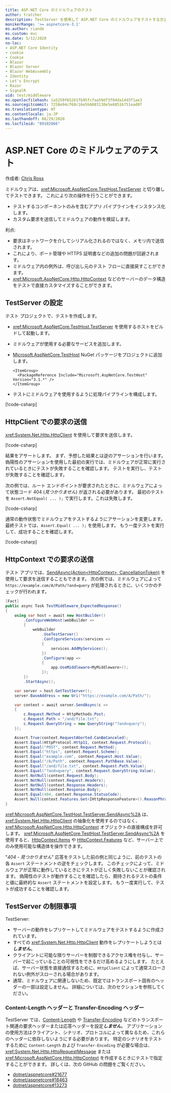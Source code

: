 ```yaml
---
title: ASP.NET Core のミドルウェアのテスト
author: tratcher
description: TestServer を使用して ASP.NET Core のミドルウェアをテストする方法について学習します。
monikerRange: '>= aspnetcore-3.1'
ms.author: riande
ms.custom: mvc
ms.date: 5/12/2020
no-loc:
- ASP.NET Core Identity
- cookie
- Cookie
- Blazor
- Blazor Server
- Blazor WebAssembly
- Identity
- Let's Encrypt
- Razor
- SignalR
uid: test/middleware
ms.openlocfilehash: 1a5259f65261fb95fcfaa59df3f04da14d3f1ae3
ms.sourcegitcommit: 7258e94cf60c16e5b6883138e5e68516751ead0f
ms.translationtype: HT
ms.contentlocale: ja-JP
ms.lasthandoff: 08/29/2020
ms.locfileid: "89102866"
---
```

# <a name="test-aspnet-core-middleware"></a>ASP.NET Core のミドルウェアのテスト

作成者: [Chris Ross](https://github.com/Tratcher)

ミドルウェアは、<xref:Microsoft.AspNetCore.TestHost.TestServer> と切り離してテストできます。 これにより次の操作を行うことができます。

* テストするコンポーネントのみを含むアプリ パイプラインをインスタンス化します。
* カスタム要求を送信してミドルウェアの動作を検証します。

利点:

* 要求はネットワークを介してシリアル化されるのではなく、メモリ内で送信されます。
* これにより、ポート管理や HTTPS 証明書などの追加の問題が回避されます。
* ミドルウェア内の例外は、呼び出し元のテスト フローに直接戻すことができます。
* <xref:Microsoft.AspNetCore.Http.HttpContext> などのサーバーのデータ構造をテストで直接カスタマイズすることができます。

## <a name="set-up-the-testserver"></a>TestServer の設定

テスト プロジェクトで、テストを作成します。

* <xref:Microsoft.AspNetCore.TestHost.TestServer> を使用するホストをビルドして起動します。
* ミドルウェアが使用する必要なサービスを追加します。
* [Microsoft.AspNetCore.TestHost](https://www.nuget.org/packages/Microsoft.AspNetCore.TestHost/) NuGet パッケージをプロジェクトに追加します。
  
  ```dotnetcli
  <ItemGroup>
    <PackageReference Include="Microsoft.AspNetCore.TestHost" Version="3.1.*" />
  </ItemGroup>
  ```

* テストにミドルウェアを使用するように処理パイプラインを構成します。

[!code-csharp[](middleware/samples_snapshot/3.x/setup.cs?highlight=4-18)]

## <a name="send-requests-with-httpclient"></a>HttpClient での要求の送信

<xref:System.Net.Http.HttpClient> を使用して要求を送信します。

[!code-csharp[](middleware/samples_snapshot/3.x/request.cs?highlight=20)]

結果をアサートします。 まず、予想した結果とは逆のアサーションを行います。 偽陽性のアサーションを使用した最初の実行では、ミドルウェアが正常に実行されているときにテストが失敗することを確認します。 テストを実行し、テストが失敗することを確認します。

次の例では、ルート エンドポイントが要求されたときに、ミドルウェアによって状態コード 404 (*見つかりません*) が返される必要があります。 最初のテストを `Assert.NotEqual( ... );` で実行します。これは失敗します。

[!code-csharp[](middleware/samples_snapshot/3.x/false-failure-check.cs?highlight=22)]

通常の動作状態でミドルウェアをテストするようにアサーションを変更します。 最終テストでは、`Assert.Equal( ... );` を使用します。 もう一度テストを実行して、成功することを確認します。

[!code-csharp[](middleware/samples_snapshot/3.x/final-test.cs?highlight=22)]

## <a name="send-requests-with-httpcontext"></a>HttpContext での要求の送信

テスト アプリでは、[SendAsync(Action\<HttpContext>, CancellationToken)](xref:Microsoft.AspNetCore.TestHost.TestServer.SendAsync%2A) を使用して要求を送信することもできます。 次の例では、ミドルウェアによって `https://example.com/A/Path/?and=query` が処理されるときに、いくつかのチェックが行われます。

```csharp
[Fact]
public async Task TestMiddleware_ExpectedResponse()
{
    using var host = await new HostBuilder()
        .ConfigureWebHost(webBuilder =>
        {
            webBuilder
                .UseTestServer()
                .ConfigureServices(services =>
                {
                    services.AddMyServices();
                })
                .Configure(app =>
                {
                    app.UseMiddleware<MyMiddleware>();
                });
        })
        .StartAsync();

    var server = host.GetTestServer();
    server.BaseAddress = new Uri("https://example.com/A/Path/");

    var context = await server.SendAsync(c =>
    {
        c.Request.Method = HttpMethods.Post;
        c.Request.Path = "/and/file.txt";
        c.Request.QueryString = new QueryString("?and=query");
    });

    Assert.True(context.RequestAborted.CanBeCanceled);
    Assert.Equal(HttpProtocol.Http11, context.Request.Protocol);
    Assert.Equal("POST", context.Request.Method);
    Assert.Equal("https", context.Request.Scheme);
    Assert.Equal("example.com", context.Request.Host.Value);
    Assert.Equal("/A/Path", context.Request.PathBase.Value);
    Assert.Equal("/and/file.txt", context.Request.Path.Value);
    Assert.Equal("?and=query", context.Request.QueryString.Value);
    Assert.NotNull(context.Request.Body);
    Assert.NotNull(context.Request.Headers);
    Assert.NotNull(context.Response.Headers);
    Assert.NotNull(context.Response.Body);
    Assert.Equal(404, context.Response.StatusCode);
    Assert.Null(context.Features.Get<IHttpResponseFeature>().ReasonPhrase);
}
```

<xref:Microsoft.AspNetCore.TestHost.TestServer.SendAsync%2A> は、<xref:System.Net.Http.HttpClient> の抽象化を使用するのではなく、<xref:Microsoft.AspNetCore.Http.HttpContext> オブジェクトの直接構成を許可します。 <xref:Microsoft.AspNetCore.TestHost.TestServer.SendAsync%2A> を使用すると、[HttpContext.Items](xref:Microsoft.AspNetCore.Http.HttpContext.Items) や [HttpContext.Features](xref:Microsoft.AspNetCore.Http.HttpContext.Features) など、サーバー上でのみ使用可能な構造体を操作できます。

"*404 - 見つかりません*" 応答をテストした前の例と同じように、前のテストの各 `Assert` ステートメントの逆をチェックします。 このチェックによって、ミドルウェアが正常に動作しているときにテストが正しく失敗しないことが確認されます。 偽陽性のテストが動作することを確認したら、期待されるテストの条件と値に最終的な `Assert` ステートメントを設定します。 もう一度実行して、テストが成功することを確認します。

## <a name="testserver-limitations"></a>TestServer の制限事項

TestServer:

* サーバーの動作をレプリケートしてミドルウェアをテストするように作成されています。
* すべての <xref:System.Net.Http.HttpClient> 動作をレプリケートしようとは***しません***。
* クライアントに可能な限りサーバーを制御できるアクセス権を付与し、サーバーで起こっていることの可視性をできるだけ高めるようにします。 たとえば、サーバー状態を直接通信するために、`HttpClient` によって通常スローされない例外がスローされる場合があります。
* 通常、ミドルウェアに関連しないため、既定ではトランスポート固有のヘッダーの一部は設定しません。 詳細については、次のセクションを参照してください。

### <a name="content-length-and-transfer-encoding-headers"></a>Content-Length ヘッダーと Transfer-Encoding ヘッダー

TestServer では、[Content-Length](https://developer.mozilla.org/docs/Web/HTTP/Headers/Content-Length) や [Transfer-Encoding](https://developer.mozilla.org/docs/Web/HTTP/Headers/Transfer-Encoding) などのトランスポート関連の要求ヘッダーまたは応答ヘッダーを設定***しません***。 アプリケーションの使用方法はクライアント、シナリオ、プロトコルによって異なるため、これらのヘッダーに依存しないようにする必要があります。 特定のシナリオをテストするために `Content-Length` および `Transfer-Encoding` が必要な場合は、<xref:System.Net.Http.HttpRequestMessage> または <xref:Microsoft.AspNetCore.Http.HttpContext> を作成するときにテストで指定することができます。 詳しくは、次の GitHub の問題をご覧ください。

* [dotnet/aspnetcore#21677](https://github.com/dotnet/aspnetcore/issues/21677)
* [dotnet/aspnetcore#18463](https://github.com/dotnet/aspnetcore/issues/18463)
* [dotnet/aspnetcore#13273](https://github.com/dotnet/aspnetcore/issues/13273)
